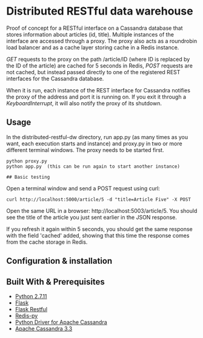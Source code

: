 # Distributed RESTful data warehouse

Proof of concept for a RESTful interface on a Cassandra database that stores information about articles (id, title). Multiple instances of the interface are accessed through a proxy. The proxy also acts as a roundrobin load balancer and as a cache layer storing cache in a Redis instance.

_GET_ requests to the proxy on the path /article/ID (where ID is replaced by the ID of the article) are cached for 5 seconds in Redis, _POST_ requests are not cached, but instead passed directly to one of the registered REST interfaces for the Cassandra database. 

When it is run, each instance of the REST interface for Cassandra notifies the proxy of the address and port it is running on. If you exit it through a _KeyboardInterrupt_, it will also notify the proxy of its shutdown.

## Usage
In the distributed-restful-dw directory, run app.py (as many times as you want, each execution starts and instance) and proxy.py in two or more different terminal windows. The proxy needs to be started first.
```
python proxy.py
python app.py  (this can be run again to start another instance)

## Basic testing
```
Open a terminal window and send a POST request using curl:
```
curl http://localhost:5000/article/5 -d "title=Article Five" -X POST
```

Open the same URL in a browser: http://localhost:5003/article/5. You should see the title of the article you just sent earlier in the JSON response.

If you refresh it again within 5 seconds, you should get the same response with the field 'cached' added, showing that this time the response comes from the cache storage in Redis.

## Configuration & installation

## Built With & Prerequisites

* [Python 2.7.11](http://python.org/)
* [Flask](http://flask.pocoo.org/)
* [Flask Restful](http://flask-restful-cn.readthedocs.org/en/latest/)
* [Redis-py](https://redis-py.readthedocs.org/en/latest/)
* [Python Driver for Apache Cassandra](https://github.com/datastax/python-driver)
* [Apache Cassandra 3.3](http://cassandra.apache.org/)